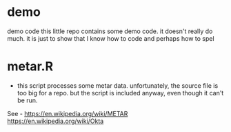 # demo
demo code
this little repo contains some demo code.  it doesn't really do much.  it is just to show that I know how to code and perhaps how to spel

# metar.R
- this script processes some metar data.  unfortunately, the source file is too big for a repo.  but the script is included anyway, even though it can't be run.

See - 
https://en.wikipedia.org/wiki/METAR
https://en.wikipedia.org/wiki/Okta

